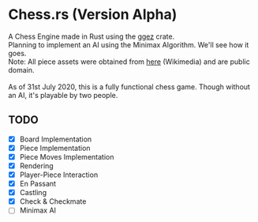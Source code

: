 # Chess.rs (Version Alpha)
A Chess Engine made in Rust using the [ggez](https://ggez.rs/) crate.  
Planning to implement an AI using the Minimax Algorithm. We'll see how it goes.  
Note: All piece assets were obtained from [here](https://commons.wikimedia.org/wiki/Category:PNG_chess_pieces/Standard_transparent) (Wikimedia) and are public domain.  
<br>
As of 31st July 2020, this is a fully functional chess game. Though without an AI, it's playable by two people.

## TODO
- [x] Board Implementation
- [x] Piece Implementation
- [x] Piece Moves Implementation
- [x] Rendering
- [x] Player-Piece Interaction
- [x] En Passant
- [x] Castling
- [x] Check & Checkmate
- [ ] Minimax AI
